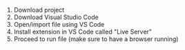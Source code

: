 1. Download project
2. Download Visual Studio Code
3. Open/import file using VS Code
4. Install extension in VS Code called "Live Server"
5. Proceed to run file (make sure to have a browser running)
